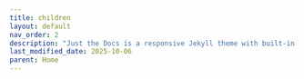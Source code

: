 ```yaml
---
title: children
layout: default
nav_order: 2
description: "Just the Docs is a responsive Jekyll theme with built-in search that is easily customizable and hosted on GitHub Pages."
last_modified_date: 2025-10-06
parent: Home
---
```

